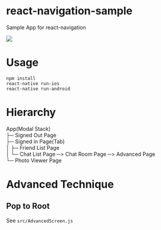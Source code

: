 # react-navigation-sample
Sample App for react-navigation


<img src="https://github.com/benevbright/react-navigation-sample/blob/master/docs/react-navigation-sample.gif?raw=true">


# Usage
```
npm install
react-native run-ios 
react-native run-android
```

# Hierarchy
App(Modal Stack)  
├─ Signed Out Page  
├─ Signed in Page(Tab)  
│ ├─ Friend List Page  
│ └─ Chat List Page ─> Chat Room Page ─> Advanced Page  
└─ Photo Viewer Page  

# Advanced Technique

## Pop to Root
See `src/AdvancedScreen.js`
